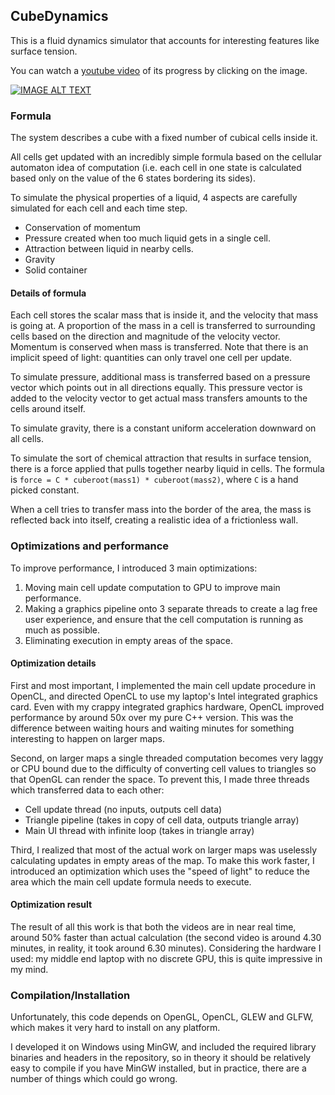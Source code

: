 ## CubeDynamics

This is a fluid dynamics simulator that accounts for interesting features like  surface tension.

You can watch a [youtube video](http://www.youtube.com/watch?v=RqMoEc-gecs) of its progress by clicking on the image.

[![IMAGE ALT TEXT](http://img.youtube.com/vi/RqMoEc-gecs/0.jpg)](http://www.youtube.com/watch?v=RqMoEc-gecs "Gif animation")

### Formula

The system describes a cube with a fixed number of cubical cells inside it.

All cells get updated with an incredibly simple formula based on the cellular automaton idea of computation (i.e. each cell in one state is calculated based only on the value of the 6 states bordering its sides).

To simulate the physical properties of a liquid, 4 aspects are carefully simulated for each cell and each time step.

* Conservation of momentum
* Pressure created when too much liquid gets in a single cell.
* Attraction between liquid in nearby cells.
* Gravity
* Solid container

#### Details of formula

Each cell stores the scalar mass that is inside it, and the velocity that mass is going at. A proportion of the mass in a cell is transferred to surrounding cells based on the direction and magnitude of the velocity vector. Momentum is conserved when mass is transferred. Note that there is an implicit speed of light: quantities can only travel one cell per update.

To simulate pressure, additional mass is transferred based on a pressure vector which points out in all directions equally. This pressure vector is added to the velocity vector to get actual mass transfers amounts to the cells around itself.

To simulate gravity, there is a constant uniform acceleration downward on all cells.

To simulate the sort of chemical attraction that results in surface tension, there is a force applied that pulls together nearby liquid in cells. The formula is `force = C * cuberoot(mass1) * cuberoot(mass2)`, where `C` is a hand picked constant.

When a cell tries to transfer mass into the border of the area, the mass is reflected back into itself, creating a realistic idea of a frictionless wall.


### Optimizations and performance

To improve performance, I introduced 3 main optimizations:

1. Moving main cell update computation to GPU to improve main performance.
2. Making a graphics pipeline onto 3 separate threads to create a lag free user experience, and ensure that the cell computation is running as much as possible.
3. Eliminating execution in empty areas of the space.

#### Optimization details

First and most important, I implemented the main cell update procedure in OpenCL, and directed OpenCL to use my laptop's Intel integrated graphics card. Even with my crappy integrated graphics hardware, OpenCL improved performance by around 50x over my pure C++ version. This was the difference between waiting hours and waiting minutes for something interesting to happen on larger maps.

Second, on larger maps a single threaded computation becomes very laggy or CPU bound due to the difficulty of converting cell values to triangles so that OpenGL can render the space. To prevent this, I made three threads which transferred data to each other:

* Cell update thread (no inputs, outputs cell data)
* Triangle pipeline (takes in copy of cell data, outputs triangle array)
* Main UI thread with infinite loop (takes in triangle array)

Third, I realized that most of the actual work on larger maps was uselessly calculating updates in empty areas of the map. To make this work faster, I introduced an optimization which uses the "speed of light" to reduce the area which the main cell update formula needs to execute.

#### Optimization result

The result of all this work is that both the videos are in near real time, around 50% faster than actual calculation (the second video is around 4.30 minutes, in reality, it took around 6.30 minutes). Considering the hardware I used: my middle end laptop with no discrete GPU, this is quite impressive in my mind.

### Compilation/Installation

Unfortunately, this code depends on OpenGL, OpenCL, GLEW and GLFW, which makes it very hard to install on any platform.

I developed it on Windows using MinGW, and included the required library binaries and headers in the repository, so in theory it should be relatively easy to compile if you have MinGW installed, but in practice, there are a number of things which could go wrong.

